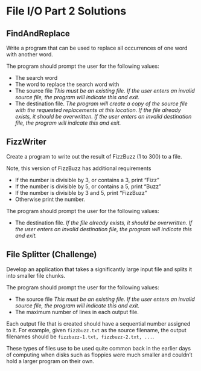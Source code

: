 # File I/O Part 2 Solutions

## FindAndReplace

Write a program that can be used to replace all occurrences of one word with another word.  

The program should prompt the user for the following values:

* The search word
* The word to replace the search word with
* The source file  *This must be an existing file.  If the user enters an invalid source file, the program will indicate this and exit.*
* The destination file.  *The program will create a copy of the source file with the requested replacements at this location.  If the file already exists, it should be overwritten. If the user enters an invalid destination file, the program will indicate this and exit.*

## FizzWriter

Create a program to write out the result of FizzBuzz (1 to 300) to a file.

Note, this version of FizzBuzz has additional requirements

* If the number is divisible by 3, or contains a 3, print “Fizz”
* If the number is divisible by 5, or contains a 5, print “Buzz”
* If the number is divisible by 3 and 5, print “FizzBuzz”
* Otherwise print the number.

The program should prompt the user for the following values:

* The destination file.  *If the file already exists, it should be overwritten. If the user enters an invalid destination file, the program will indicate this and exit.*


## File Splitter (Challenge)

Develop an application that takes a significantly large input file and splits it into smaller file chunks.

The program should prompt the user for the following values:
* The source file  *This must be an existing file.  If the user enters an invalid source file, the program will indicate this and exit.*
* The maximum number of lines in each output file.


Each output file that is created should have a sequential number assigned to it. For example, given `fizzbuzz.txt` as the source filename, the output filenames should be `fizzbuzz-1.txt, fizzbuzz-2.txt, ...`.

These types of files use to be used quite common back in the earlier days of computing when disks such as floppies were much smaller and couldn’t hold a larger program on their own.
